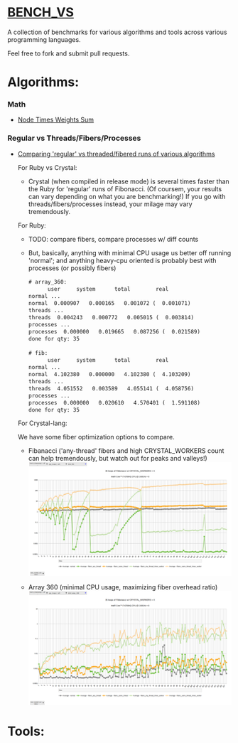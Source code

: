 # [BENCH_VS](https://github.com/drhuffman12/bench_vs)

A collection of benchmarks for various algorithms and tools across various programming languages.

Feel free to fork and submit pull requests.

# Algorithms:

### Math

- [Node Times Weights Sum](./math/nodes_times_weights_sum/README.md)

### Regular vs Threads/Fibers/Processes

- [Comparing 'regular' vs threaded/fibered runs of various algorithms](threads/README.md)

  For Ruby vs Crystal:

  - Crystal (when compiled in release mode) is several times faster than the Ruby for 'regular' runs of Fibonacci. (Of coursem, your results can vary depending on what you are benchmarking!) If you go with threads/fibers/processes instead, your milage may vary tremendously.

  For Ruby:

  - TODO: compare fibers, compare processes w/ diff counts

  - But, basically, anything with minimal CPU usage us better off running 'normal';
    and anything heavy-cpu oriented is probably best with processes (or possibly fibers)

    ```
    # array_360:
          user     system      total        real
    normal ...
    normal  0.000907   0.000165   0.001072 (  0.001071)
    threads ...
    threads  0.004243   0.000772   0.005015 (  0.003814)
    processes ...
    processes  0.000000   0.019665   0.087256 (  0.021589)
    done for qty: 35

    # fib:
          user     system      total        real
    normal ...
    normal  4.102380   0.000000   4.102380 (  4.103209)
    threads ...
    threads  4.051552   0.003589   4.055141 (  4.058756)
    processes ...
    processes  0.000000   0.020610   4.570401 (  1.591108)
    done for qty: 35
    ```

  For Crystal-lang:

    We have some fiber optimization options to compare.
  
  - Fibanacci ('any-thread' fibers and high CRYSTAL_WORKERS count can help tremendously, but watch out for peaks and valleys!)
    ![Fibanacci](threads/crystal/results/intel_i7-6700HQ_aka_8_cores/max128workers/bench.cr.fib.png)
  
  - Array 360 (minimal CPU usage, maximizing fiber overhead ratio)
    ![Array 360](threads/crystal/results/intel_i7-6700HQ_aka_8_cores/max128workers/bench.cr.array_360.png)

# Tools:
